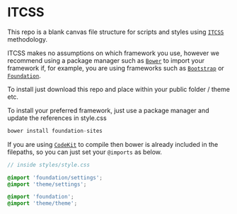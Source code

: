 # ITCSS

This repo is a blank canvas file structure for scripts and styles using [```ITCSS```](https://www.xfive.co/blog/itcss-scalable-maintainable-css-architecture/) methodology. 

ITCSS makes no assumptions on which framework you use, however we recommend using a package manager such as [```Bower```](https://bower.io/) to import your framework if, for example, you are using frameworks such as [```Bootstrap```](http://getbootstrap.com/) or [```Foundation```](http://foundation.zurb.com/).

To install just download this repo and place within your public folder / theme etc.

To install your preferred framework, just use a package manager and update the references in style.css

```php
bower install foundation-sites
```

If you are using [```CodeKit```](https://codekitapp.com/) to compile then bower is already included in the filepaths, so you can just set your `@imports` as below.

```scss
// inside styles/style.css

@import 'foundation/settings';
@import 'theme/settings'; 

@import 'foundation';
@import 'theme/theme';
```
